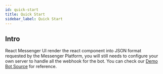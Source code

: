```yaml
---
id: quick-start
title: Quick Start
sidebar_label: Quick Start
---
```


## Intro

React Messenger UI render the react component into JSON format requested by the Messenger Platform,
you will still needs to configure your own server to handle all the webhook for the bot. You can check our [Demo Bot Source](https://github.com/n7best/react-messenger-ui-app) for reference.

